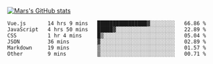 [![Mars's GitHub stats](https://github-readme-stats.vercel.app/api?username=unbrain)](https://github.com/unbrain/github-readme-stats)

<!--START_SECTION:waka-->

```text
Vue.js       14 hrs 9 mins   ████████████████▓░░░░░░░░   66.86 %
JavaScript   4 hrs 50 mins   █████▓░░░░░░░░░░░░░░░░░░░   22.89 %
CSS          1 hr 4 mins     █▒░░░░░░░░░░░░░░░░░░░░░░░   05.04 %
JSON         36 mins         ▓░░░░░░░░░░░░░░░░░░░░░░░░   02.89 %
Markdown     19 mins         ▒░░░░░░░░░░░░░░░░░░░░░░░░   01.57 %
Other        9 mins          ▒░░░░░░░░░░░░░░░░░░░░░░░░   00.71 %
```

<!--END_SECTION:waka-->
